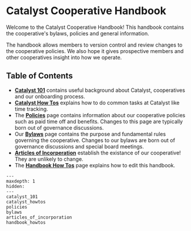 # Catalyst Cooperative Handbook

Welcome to the Catalyst Cooperative Handbook! This handbook contains the cooperative's bylaws, policies and general information.

The handbook allows members to version control and review changes to the cooperative policies. We also hope it gives prospective members and other cooperatives insight into how we operate.

## Table of Contents

- [**Catalyst 101**](catalyst_101) contains useful background about Catalyst, cooperatives and our onboarding process.
- [**Catalyst How Tos**](catalyst_howtos) explains how to do common tasks at Catalyst like time tracking.
- The [**Policies**](policies) page contains information about our cooperative policies such as paid time off and benefits. Changes to this page are typically born out of governance discussions.
- Our [**Bylaws**](bylaws) page contains the purpose and fundamental rules governing the cooperative. Changes to our bylaws are born out of governance discussions and special board meetings.
- [**Articles of Incorperation**](articles_of_incorporation) establish the existance of our cooperative! They are unlikely to change.
- The [**Handbook How Tos**](handbook_howtos) page explains how to edit this handbook.

```{toctree}
---
maxdepth: 1
hidden:
---
catalyst_101
catalyst_howtos
policies
bylaws
articles_of_incorporation
handbook_howtos
```
